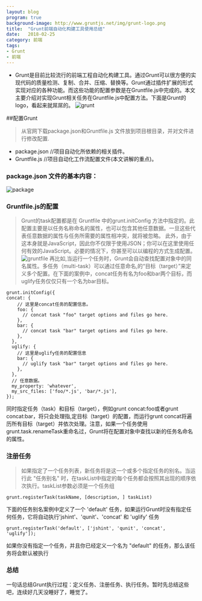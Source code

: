 ```yaml
---
layout: blog
program: true
background-image: http://www.gruntjs.net/img/grunt-logo.png
title:  "Grunt前端自动化构建工具使用总结"
date:   2018-02-25
category: 前端
tags:
- Grunt
- 前端
---
```


- Grunt是目前比较流行的前端工程自动化构建工具。通过Grunt可以很方便的实现代码的质量检测、复制、合并、压缩、替换等。Grunt通过插件扩展的形式实现对应的各种功能。而这些功能的配置参数是在Gruntfile.js中完成的。本文主要介绍对实现Grunt相关任务在Gruntfile.js中配置方法。下面是Grunt的logo，看起来就屌屌的。
![grunt](http://www.gruntjs.net/img/grunt-logo.png)


##配置Grunt

> 从官网下载package.json和Gruntfile.js 文件放到项目根目录，并对文件进行修改配置.
- package.json //项目自动化所依赖的相关插件。
- Gruntfile.js //项目自动化工作流配置文件(本文讲解的重点)。

### package.json 文件的基本内容：
![package](http://img1.ph.126.net/guCRxJE9faxkKyhN4r8mNw==/1381760660772944392.jpg)

### Gruntfile.js的配置
> Grunt的task配置都是在 Gruntfile 中的grunt.initConfig
方法中指定的。此配置主要是以任务名称命名的属性，也可以包含其他任意数据。一旦这些代表任意数据的属性与任务所需要的属性相冲突，就将被忽略。
此外，由于这本身就是JavaScript，因此你不仅限于使用JSON；你可以在这里使用任何有效的JavaScript。必要的情况下，你甚至可以以编程的方式生成配置。
![gruntfile](http://img1.ph.126.net/z-7KXal69YiaW2LSjtp7-Q==/1809602625373144123.png)
再比如,当运行一个任务时，Grunt会自动查找配置对象中的同名属性。多任务（multi-task）可以通过任意命名,的“目标（target）”来定义多个配置。在下面的案例中，concat任务有名为foo和bar两个目标，而uglify任务仅仅只有一个名为bar目标。
```
grunt.initConfig({
concat: {
    // 这里是concat任务的配置信息。
    foo: {
      // concat task "foo" target options and files go here.
    },
    bar: {
      // concat task "bar" target options and files go here.
    },
  },
  uglify: {
    // 这里是uglify任务的配置信息
    bar: {
      // uglify task "bar" target options and files go here.
    },
  },
  // 任意数据。
  my_property: 'whatever',
  my_src_files: ['foo/*.js', 'bar/*.js'],
});
```
同时指定任务（task）和目标（target），例如grunt concat:foo或者grunt concat:bar，将只会处理指,定目标（target）的配置，而运行grunt concat将遍历所有目标（target）并依次处理。注意，如果一个任务使用grunt.task.renameTask重命名过，Grunt将在配置对象中查找以新的任务名命名的属性。

### 注册任务
> 如果指定了一个任务列表，新任务将是这一个或多个指定任务的别名。当运行此 "任务别名" 时，在taskList中指定的每个任务都会按照其出现的顺序依次执行。taskList参数必须是一个任务组
```
grunt.registerTask(taskName, [description, ] taskList)
```
下面的任务别名案例中定义了一个 'default' 任务，如果运行Grunt时没有指定任何任务，它将自动执行'jshint'、'qunit'、'concat' 和 'uglify' 任务
```
grunt.registerTask('default', ['jshint', 'qunit', 'concat', 'uglify']);
```
如果你没有指定一个任务，并且你已经定义一个名为 "default" 的任务，那么该任务将会默认被执行

### 总结
一句话总结Grunt执行过程：定义任务、注册任务、执行任务。暂时先总结这些吧，连续好几天没睡好了，睡觉了。
   